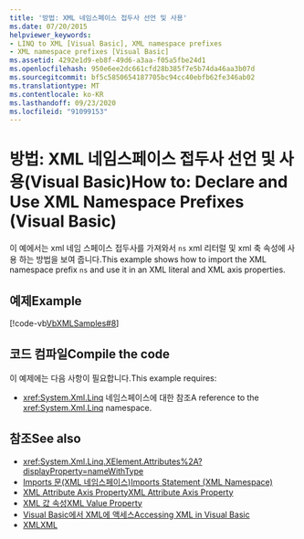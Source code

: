 ```yaml
---
title: '방법: XML 네임스페이스 접두사 선언 및 사용'
ms.date: 07/20/2015
helpviewer_keywords:
- LINQ to XML [Visual Basic], XML namespace prefixes
- XML namespace prefixes [Visual Basic]
ms.assetid: 4292e1d9-eb8f-49d6-a3aa-f05a5fbe24d1
ms.openlocfilehash: 950e6ee2dc661cfd28b385f7e5b74da46aa3b07d
ms.sourcegitcommit: bf5c5850654187705bc94cc40ebfb62fe346ab02
ms.translationtype: MT
ms.contentlocale: ko-KR
ms.lasthandoff: 09/23/2020
ms.locfileid: "91099153"
---
```

# <a name="how-to-declare-and-use-xml-namespace-prefixes-visual-basic"></a><span data-ttu-id="dffa9-102">방법: XML 네임스페이스 접두사 선언 및 사용(Visual Basic)</span><span class="sxs-lookup"><span data-stu-id="dffa9-102">How to: Declare and Use XML Namespace Prefixes (Visual Basic)</span></span>

<span data-ttu-id="dffa9-103">이 예에서는 xml 네임 스페이스 접두사를 가져와서 `ns` xml 리터럴 및 xml 축 속성에 사용 하는 방법을 보여 줍니다.</span><span class="sxs-lookup"><span data-stu-id="dffa9-103">This example shows how to import the XML namespace prefix `ns` and use it in an XML literal and XML axis properties.</span></span>  
  
## <a name="example"></a><span data-ttu-id="dffa9-104">예제</span><span class="sxs-lookup"><span data-stu-id="dffa9-104">Example</span></span>  

 [!code-vb[VbXMLSamples#8](~/samples/snippets/visualbasic/VS_Snippets_VBCSharp/VbXMLSamples/VB/XMLSamples3.vb#8)]  
  
## <a name="compile-the-code"></a><span data-ttu-id="dffa9-105">코드 컴파일</span><span class="sxs-lookup"><span data-stu-id="dffa9-105">Compile the code</span></span>  

 <span data-ttu-id="dffa9-106">이 예제에는 다음 사항이 필요합니다.</span><span class="sxs-lookup"><span data-stu-id="dffa9-106">This example requires:</span></span>  
  
- <span data-ttu-id="dffa9-107"><xref:System.Xml.Linq> 네임스페이스에 대한 참조</span><span class="sxs-lookup"><span data-stu-id="dffa9-107">A reference to the <xref:System.Xml.Linq> namespace.</span></span>  
  
## <a name="see-also"></a><span data-ttu-id="dffa9-108">참조</span><span class="sxs-lookup"><span data-stu-id="dffa9-108">See also</span></span>

- <xref:System.Xml.Linq.XElement.Attributes%2A?displayProperty=nameWithType>
- [<span data-ttu-id="dffa9-109">Imports 문(XML 네임스페이스)</span><span class="sxs-lookup"><span data-stu-id="dffa9-109">Imports Statement (XML Namespace)</span></span>](../../../language-reference/statements/imports-statement-xml-namespace.md)
- [<span data-ttu-id="dffa9-110">XML Attribute Axis Property</span><span class="sxs-lookup"><span data-stu-id="dffa9-110">XML Attribute Axis Property</span></span>](../../../language-reference/xml-axis/xml-attribute-axis-property.md)
- [<span data-ttu-id="dffa9-111">XML 값 속성</span><span class="sxs-lookup"><span data-stu-id="dffa9-111">XML Value Property</span></span>](../../../language-reference/xml-axis/xml-value-property.md)
- [<span data-ttu-id="dffa9-112">Visual Basic에서 XML에 액세스</span><span class="sxs-lookup"><span data-stu-id="dffa9-112">Accessing XML in Visual Basic</span></span>](accessing-xml.md)
- [<span data-ttu-id="dffa9-113">XML</span><span class="sxs-lookup"><span data-stu-id="dffa9-113">XML</span></span>](index.md)
